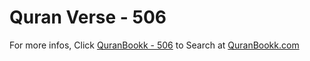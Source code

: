 # Quran Verse - 506 

For more infos, Click [QuranBookk - 506](https://www.quranbookk.com/quran/search?q=506) to Search at [QuranBookk.com](http://quranbookk.com/)